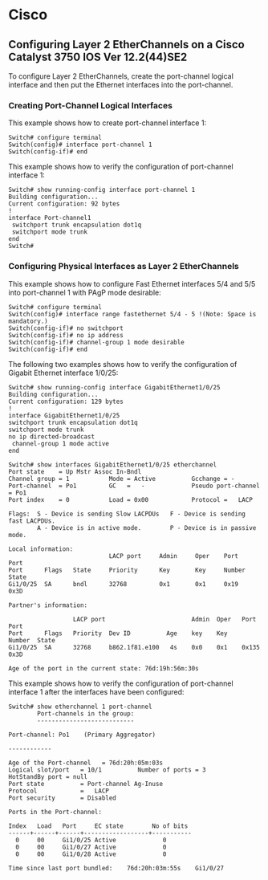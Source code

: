 # Cisco
## Configuring Layer 2 EtherChannels on a Cisco Catalyst 3750 IOS Ver 12.2(44)SE2
To configure Layer 2 EtherChannels, create the port-channel logical interface and then put the Ethernet
interfaces into the port-channel.
### Creating Port-Channel Logical Interfaces
This example shows how to create port-channel interface 1:
```
Switch# configure terminal
Switch(config)# interface port-channel 1
Switch(config-if)# end
```
This example shows how to verify the configuration of port-channel interface 1:
```
Switch# show running-config interface port-channel 1
Building configuration...
Current configuration: 92 bytes
!
interface Port-channel1
 switchport trunk encapsulation dot1q
 switchport mode trunk
end
Switch#
```
### Configuring Physical Interfaces as Layer 2 EtherChannels
This example shows how to configure Fast Ethernet interfaces 5/4 and 5/5 into port-channel 1 with PAgP
mode desirable:
```
Switch# configure terminal
Switch(config)# interface range fastethernet 5/4 - 5 !(Note: Space is mandatory.)
Switch(config-if)# no switchport
Switch(config-if)# no ip address
Switch(config-if)# channel-group 1 mode desirable
Switch(config-if)# end
```

The following two examples shows how to verify the configuration of Gigabit Ethernet interface 1/0/25:
```
Switch# show running-config interface GigabitEthernet1/0/25
Building configuration...
Current configuration: 129 bytes
!
interface GigabitEthernet1/0/25
switchport trunk encapsulation dot1q
switchport mode trunk
no ip directed-broadcast
 channel-group 1 mode active
end

Switch# show interfaces GigabitEthernet1/0/25 etherchannel
Port state    = Up Mstr Assoc In-Bndl 
Channel group = 1           Mode = Active          Gcchange = -
Port-channel  = Po1         GC   =   -             Pseudo port-channel = Po1
Port index    = 0           Load = 0x00            Protocol =   LACP

Flags:  S - Device is sending Slow LACPDUs   F - Device is sending fast LACPDUs.
        A - Device is in active mode.        P - Device is in passive mode.

Local information:
                            LACP port     Admin     Oper    Port        Port
Port      Flags   State     Priority      Key       Key     Number      State
Gi1/0/25  SA      bndl      32768         0x1       0x1     0x19        0x3D  

Partner's information:

                  LACP port                        Admin  Oper   Port    Port
Port      Flags   Priority  Dev ID          Age    key    Key    Number  State
Gi1/0/25  SA      32768     b862.1f81.e100   4s    0x0    0x1    0x135   0x3D  

Age of the port in the current state: 76d:19h:56m:30s
```
This example shows how to verify the configuration of port-channel interface 1 after the interfaces have
been configured:
```
Switch# show etherchannel 1 port-channel
		Port-channels in the group: 
		---------------------------

Port-channel: Po1    (Primary Aggregator)

------------

Age of the Port-channel   = 76d:20h:05m:03s
Logical slot/port   = 10/1          Number of ports = 3
HotStandBy port = null 
Port state          = Port-channel Ag-Inuse 
Protocol            =   LACP
Port security       = Disabled

Ports in the Port-channel: 

Index   Load   Port     EC state        No of bits
------+------+------+------------------+-----------
  0     00     Gi1/0/25 Active             0
  0     00     Gi1/0/27 Active             0
  0     00     Gi1/0/28 Active             0

Time since last port bundled:    76d:20h:03m:55s    Gi1/0/27
```
